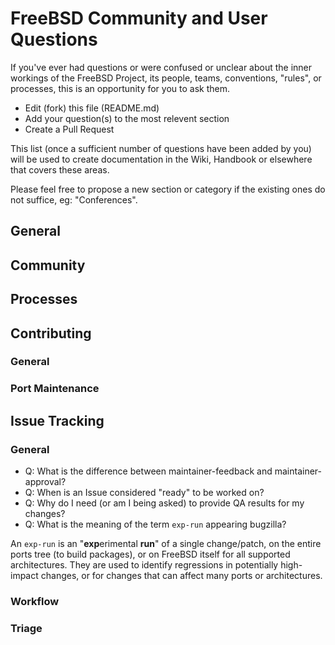 # FreeBSD Community and User Questions

If you've ever had questions or were confused or unclear about the inner workings of the FreeBSD Project, its people, teams, conventions, "rules", or processes, this is an opportunity for you to ask them.

* Edit (fork) this file (README.md)
* Add your question(s) to the most relevent section
* Create a Pull Request

This list (once a sufficient number of questions have been added by you) will be used to create documentation in the Wiki, Handbook or elsewhere that covers these areas.

Please feel free to propose a new section or category if the existing ones do not suffice, eg: "Conferences".

## General

## Community

## Processes

## Contributing

### General

### Port Maintenance

## Issue Tracking

### General

* Q: What is the difference between maintainer-feedback and maintainer-approval?
* Q: When is an Issue considered "ready" to be worked on?
* Q: Why do I need (or am I being asked) to provide QA results for my changes?
* Q: What is the meaning of the term `exp-run` appearing bugzilla?

An `exp-run` is an "**exp**erimental **run**" of a single change/patch, on the entire ports tree (to build packages), or on FreeBSD itself for all supported architectures. They are used to identify regressions in potentially high-impact changes, or for changes that can affect many ports or architectures.

### Workflow

### Triage
